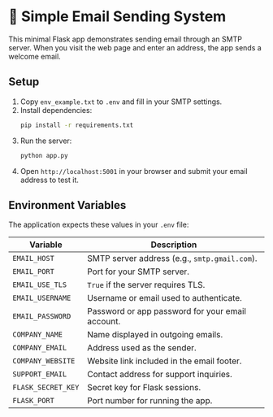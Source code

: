 # 📧 Simple Email Sending System

This minimal Flask app demonstrates sending email through an SMTP server. When you visit the web page and enter an address, the app sends a welcome email.

## Setup
1. Copy `env_example.txt` to `.env` and fill in your SMTP settings.
2. Install dependencies:
   ```bash
   pip install -r requirements.txt
   ```
3. Run the server:
   ```bash
   python app.py
   ```
4. Open `http://localhost:5001` in your browser and submit your email address to test it.

## Environment Variables
The application expects these values in your `.env` file:

| Variable | Description |
|----------|-------------|
| `EMAIL_HOST` | SMTP server address (e.g., `smtp.gmail.com`). |
| `EMAIL_PORT` | Port for your SMTP server. |
| `EMAIL_USE_TLS` | `True` if the server requires TLS. |
| `EMAIL_USERNAME` | Username or email used to authenticate. |
| `EMAIL_PASSWORD` | Password or app password for your email account. |
| `COMPANY_NAME` | Name displayed in outgoing emails. |
| `COMPANY_EMAIL` | Address used as the sender. |
| `COMPANY_WEBSITE` | Website link included in the email footer. |
| `SUPPORT_EMAIL` | Contact address for support inquiries. |
| `FLASK_SECRET_KEY` | Secret key for Flask sessions. |
| `FLASK_PORT` | Port number for running the app. |
